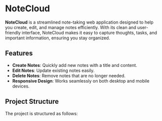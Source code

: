 # NoteCloud

**NoteCloud** is a streamlined note-taking web application designed to help you create, edit, and manage notes efficiently. With its clean and user-friendly interface, NoteCloud makes it easy to capture thoughts, tasks, and important information, ensuring you stay organized.

## Features

- **Create Notes**: Quickly add new notes with a title and content.
- **Edit Notes**: Update existing notes easily.
- **Delete Notes**: Remove notes that are no longer needed.
- **Responsive Design**: Works seamlessly on both desktop and mobile devices.

## Project Structure

The project is structured as follows:

